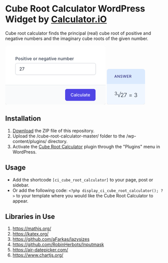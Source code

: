 # Cube Root Calculator WordPress Widget by [Calculator.iO](https://www.calculator.io/ "Calculator.iO Homepage")

Cube root calculator finds the principal (real) cube root of positive and negative numbers and the imaginary cube roots of the given number.

![Cube Root Calculator Input Form](/assets/images/screenshot-1.png "Cube Root Calculator Input Form")
![Cube Root Calculator Calculation Results](/assets/images/screenshot-2.png "Cube Root Calculator Calculation Results")

## Installation

1. [Download](https://github.com/pub-calculator-io/age-calculator/archive/refs/heads/master.zip) the ZIP file of this repository.
2. Upload the /cube-root-calculator-master/ folder to the /wp-content/plugins/ directory.
3. Activate the [Cube Root Calculator](https://www.calculator.io/cube-root-calculator/ "Cube Root Calculator Homepage") plugin through the "Plugins" menu in WordPress.

## Usage
* Add the shortcode `[ci_cube_root_calculator]` to your page, post or sidebar.
* Or add the following code: `<?php display_ci_cube_root_calculator(); ?>` to your template where you would like the Cube Root Calculator to appear.

## Libraries in Use
1. https://mathjs.org/
2. https://katex.org/
3. https://github.com/aFarkas/lazysizes
4. https://github.com/RobinHerbots/Inputmask
5. https://air-datepicker.com/
6. https://www.chartjs.org/
